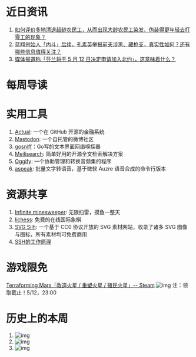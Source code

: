 # 近日资讯

1. [如何评价多地清退超龄农民工，从而出现大龄农民工染发、伪装得更年轻去打零工的现象？](https://www.zhihu.com/question/531440955)
2. [蓝翔创始人「内斗」后续，孔素英举报前夫涉黑、藏枪支，真实性如何？还有哪些信息值得关注？](https://www.zhihu.com/question/531423428)
3. [媒体报道称「芬兰将于 5 月 12 日决定申请加入北约」，这意味着什么？](https://www.zhihu.com/question/531067110)

# 每周导读



# 实用工具

1. [Actual](https://github.com/actualbudget/actual): 一个在 GitHub 开源的金融系统
2. [Mastodon](https://github.com/mastodon/mastodon): 一个自托管的微博社区
3. [gosniff](https://github.com/c-grimshaw/gosniff)：Go写的文本界面网络嗅探器
4. [Meilisearch](https://github.com/meilisearch/meilisearch): 简单好用的开源全文检索解决方案
5. [Oggify](https://github.com/spr/Oggify): 一个协助管理和转换音频集的程序
6. [aspeak](https://github.com/kxxt/aspeak): 批量文字转语音，基于微软 Auzre 语音合成的命令行版本

# 资源共享

1. [Infinite minesweeper](http://www.1000mines.com/): 无限扫雷，摸鱼一整天
2. [lichess](https://lichess.org/): 免费的在线国际象棋
3. [SVG Silh](https://svgsilh.com/): 一个基于 CC0 协议开放的 SVG 素材网站，收录了诸多 SVG 图像与图标，所有素材均可免费商用
4. [SSH的工作原理](https://4rkal.medium.com/how-ssh-works-9349293cdf61)

# 游戏限免

[Terraforming Mars「改造火星 / 重塑火星 / 殖民火星」-- Steam](https://store.epicgames.com/p/terraforming-mars-18c3ad)
![img]()
注：领取截止！5/12，23:00

# 历史上的本周

1. []()
![img]()
2. []()
![img]()
3. []()
![img]()
